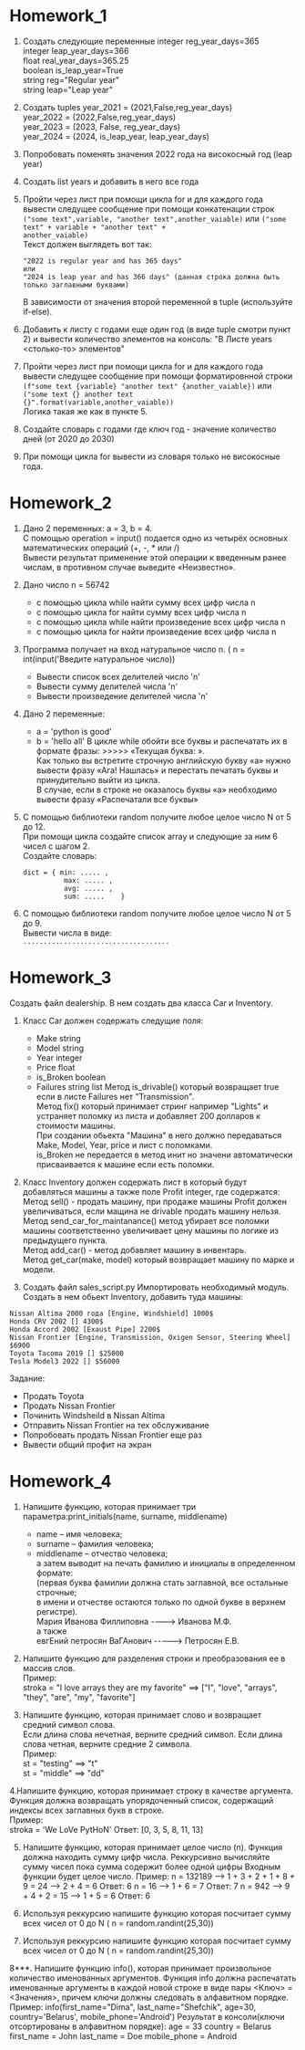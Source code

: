 # Homework_1
1. Создать следующие переменные
	integer reg_year_days=365  
	integer leap_year_days=366  
	float real_year_days=365.25   
	boolean is_leap_year=True   
	string reg="Regular year"   
	string leap="Leap year"   

2. Создать tuples
	year_2021 = (2021,False,reg_year_days)  
	year_2022 = (2022,False,reg_year_days)  
	year_2023 = (2023, False, reg_year_days)  
	year_2024 = (2024, is_leap_year, leap_year_days)  

3. Попробовать поменять значения 2022 года на високосный год (leap year)

4. Создать list years и добавить в него все года

5. Пройти через лист при помощи цикла for и для каждого года вывести следущее сообщение при помощи конкатенации строк  
	<code>("some text",variable, "another text",another_vaiable)</code> или <code>("some text" + variable + "another text" + another_vaiable)</code>  
	Текст должен выглядеть вот так:  
	```
	"2022 is regular year and has 365 days"
 	или 
  	"2024 is leap year and has 366 days" (данная строка должна быть только заглавными буквами)
	```
	В зависимости от значения второй переменной в tuple (используйте if-else).

6. Добавить к листу с годами еще один год (в виде tuple смотри пункт 2) и вывести количество элементов на консоль: "В Листе years <столько-то> элементов"

7.  Пройти через лист при помощи цикла for и для каждого года вывести следущее сообщение при помощи форматировнной строки  
	<code>(f"some text {variable} "another text" {another_vaiable})</code> или <code>("some text {} another text {}".format(variable,another_vaiable))</code>  
	Логика такая же как в пункте 5.

8. Создайте словарь c годами где ключ год - значение количество дней (от 2020 до 2030)

9. При помощи цикла for вывести из словаря только не високосные года.

# Homework_2
1. Дано 2 переменных: a = 3, b = 4.   
С помощью operation = input() подается одно из четырёх основных математических операций (+, -, * или /)  
Вывести результат применение этой операции к введенным ранее числам, в противном случае выведите «Неизвестно».  

2. Дано число n = 56742
	- с помощью цикла while найти сумму всех цифр числа n
	- с помощью цикла for найти сумму всех цифр числа n
	- с помощью цикла while найти произведение всех цифр числа n
	- с помощью цикла for найти произведение всех цифр числа n

3. Программа получает на вход натуральное число n. ( n = int(input('Введите натуральное число))
	- Вывести список всех делителей число 'n'
	- Вывести сумму делителей числа 'n'
	- Вывести произведение делителей числа 'n'

4. Дано 2 переменные:
	- a = 'python is good'
	- b = 'hello all'
	В цикле while обойти все буквы и распечатать их в формате фразы: >>>>>  «Текущая буква: <letter>».   
	Как только вы встретите строчную английскую букву «a» нужно вывести фразу «Ага! Нашлась» и перестать печатать буквы и принудительно выйти из цикла.   
	В случае, если в строке не оказалось буквы «a» необходимо вывести фразу «Распечатали все буквы»  

5. С помощью библиотеки random получите любое целое число N от 5 до 12.  
	При помощи цикла создайте список array и следующие за ним 6 чисел с шагом 2.  
	Создайте словарь:
	```
	dict = { min: ..... ,
			  max: ..... ,
			  avg: ..... ,
			  sum: .....	}
	```
6. С помощью библиотеки random получите любое целое число N от 5 до 9.   
	Вывести числа в виде: <code> ...*...*...*...*...*...*...*...*...*...*...*...* </code>

# Homework_3
Cоздать файл dealership. В нем создать два класса Car и Inventory.  

1. Класс Car должен содержать следущие поля:
	- Make string  
	- Model string  
	- Year integer  
	- Price float  
	- is_Broken boolean  
	- Failures string list 
Метод is_drivable() который возвращает true если в листе Failures нет "Transmission".  
Метод fix() который принимает стринг например "Lights" и устраняет поломку из листа и добавляет 200 долларов к стоимости машины.  
При создании обьекта "Машина" в него должно передаваться Make, Model, Year, price и лист с поломками.  
is_Broken не передается в метод инит но значени автоматически присваивается к машине если есть поломки.  

2. Класс Inventory должен содержать лист в который будут добавляться машины а также поле Profit integer, где содержатся:  
Метод sell() - продать машину, при продаже машины Profit должен увеличиваться, если мащина не drivable продать машину нельзя.  
Метод send_car_for_maintanance() метод убирает все поломки машины соответственно увеличивает цену машины по логике из предыдущего пункта.  
Метод add_car() - метод добавляет машину в инвентарь.  
Метод get_car(make, model) который возвращает машину по марке и модели.  

3. Создать файл sales_script.py Импортировать необходимый модуль.  
Создать в нем обьект Inventory, добавить туда машины:
```
Nissan Altima 2000 года [Engine, Windshield] 1000$
Honda CRV 2002 [] 4300$
Honda Accord 2002 [Exaust Pipe] 2200$
Nissan Frontier [Engine, Transmission, Oxigen Sensor, Steering Wheel] $6900
Toyota Tacoma 2019 [] $25000
Tesla Model3 2022 [] $56000
```
Задание:
- Продать Toyota
- Продать Nissan Frontier
- Починить Windsheild в Nissan Altima
- Отправить Nissan Frontier на тех обслуживание
- Попробовать продать Nissan Frontier еще раз
- Вывести общий профит на экран
	
# Homework_4
1. Напишите функцию, которая принимает три параметра:print_initials(name, surname, middlename)
   - name – имя человека;
   - surname – фамилия человека;
   - middlename – отчество человека;  
   а затем выводит на печать фамилию и инициалы в определенном формате:  
   (первая буква фамилии должна стать заглавной, все остальные строчные;   
   в имени и отчестве остаются только по одной букве в верхнем регистре).  
   Мария Иванова Филлиповна ----> Иванова М.Ф.  
   а также  
   евгЕний петросян ВаГАнович -----> Петросян Е.В.  

2. Напишите функцию для разделения строки и преобразования ее в массив слов.  
Пример:  
stroka = "I love arrays they are my favorite" ==> ["I", "love", "arrays", "they", "are", "my", "favorite"]

3. Напишите функцию, которая принимает слово и возвращает средний символ слова.   
Если длина слова нечетная, верните средний символ. Если длина слова четная, верните средние 2 символа.  
Пример:  
st = "testing" ==> "t"  
st = "middle" ==> "dd"  

4.Напишите функцию, которая принимает строку в качестве аргумента.   
Функция должна возвращать упорядоченный список, содержащий индексы всех заглавных букв в строке.  
Пример:  
stroka = 'We LoVe PytHoN'    Ответ: [0, 3, 5, 8, 11, 13]  

5. Напишите функцию, которая принимает целое число (n). 
Функция должна находить сумму цифр числа.
Реккурсивно вычисляйте сумму чисел пока сумма содержит более одной цифры 
Входным функции будет целое число.
Пример:
n = 132189  -->  1 + 3 + 2 + 1 + 8 + 9 = 24  -->  2 + 4 = 6    Ответ: 6
n = 16  -->  1 + 6 = 7					Ответ: 7
n = 942  -->  9 + 4 + 2 = 15  -->  1 + 5 = 6		Ответ: 6

6. Используя реккурсию напишите функцию которая посчитает сумму всех чисел от 0 до N 
( n = random.randint(25,30))  

7. Используя реккурсию напишите функцию которая посчитает сумму всех чисел от 0 до N 
( n = random.randint(25,30)) 

8***. Напишите функцию info(), которая принимает произвольное количество именованных аргументов.
Функция info должна распечатать именованные аргументы в каждой новой строке в виде пары <Ключ> = <Значения>, 
причем ключи должны следовать в алфавитном порядке. 
Пример:
info(first_name="Dima", last_name="Shefchik", age=30, country='Belarus', mobile_phone='Android')
Результат в консоли(ключи отсортированы в алфавитном порядке):
age = 33
country = Belarus
first_name = John
last_name = Doe
mobile_phone = Android